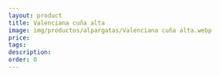 ```yaml
---
layout: product
title: Valenciana cuña alta
image: img/productos/alpargatas/Valenciana cuña alta.webp
price: 
tags: 
description: 
order: 0
---
```


